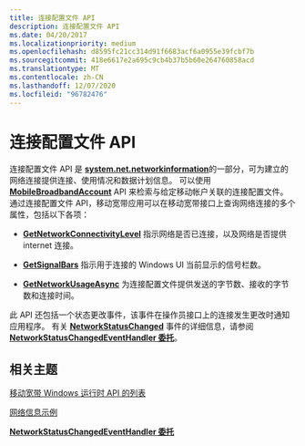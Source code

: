 ```yaml
---
title: 连接配置文件 API
description: 连接配置文件 API
ms.date: 04/20/2017
ms.localizationpriority: medium
ms.openlocfilehash: d8595fc21cc314d91f6683acf6a0955e39fcbf7b
ms.sourcegitcommit: 418e6617e2a695c9cb4b37b5b60e264760858acd
ms.translationtype: MT
ms.contentlocale: zh-CN
ms.lasthandoff: 12/07/2020
ms.locfileid: "96782476"
---
```

# <a name="connection-profile-api"></a>连接配置文件 API


连接配置文件 API 是 [**system.net.networkinformation**](/uwp/api/Windows.Networking.Connectivity.NetworkInformation)的一部分，可为建立的网络连接提供连接、使用情况和数据计划信息。 可以使用 [**MobileBroadbandAccount**](/uwp/api/Windows.Networking.NetworkOperators.MobileBroadbandAccount) API 来检索与给定移动帐户关联的连接配置文件。 通过连接配置文件 API，移动宽带应用可以在移动宽带接口上查询网络连接的多个属性，包括以下各项：

-   [**GetNetworkConnectivityLevel**](/uwp/api/Windows.Networking.Connectivity.ConnectionProfile#Windows_Networking_Connectivity_ConnectionProfile_GetNetworkConnectivityLevel) 指示网络是否已连接，以及网络是否提供 internet 连接。

-   [**GetSignalBars**](/uwp/api/Windows.Networking.Connectivity.ConnectionProfile#Windows_Networking_Connectivity_ConnectionProfile_GetSignalBars) 指示用于连接的 Windows UI 当前显示的信号栏数。

-   [**GetNetworkUsageAsync**](/uwp/api/Windows.Networking.Connectivity.ConnectionProfile#Windows_Networking_Connectivity_ConnectionProfile_GetNetworkUsageAsync_Windows_Foundation_DateTime_Windows_Foundation_DateTime_Windows_Networking_Connectivity_DataUsageGranularity_Windows_Networking_Connectivity_NetworkUsageStates_) 为连接配置文件提供发送的字节数、接收的字节数和连接时间。

此 API 还包括一个状态更改事件，该事件在操作员接口上的连接发生更改时通知应用程序。 有关 [**NetworkStatusChanged**](/uwp/api/Windows.Networking.Connectivity.NetworkInformation#Windows_Networking_Connectivity_NetworkInformation_NetworkStatusChanged) 事件的详细信息，请参阅 [**NetworkStatusChangedEventHandler 委托**](/uwp/api/windows.networking.connectivity.networkstatuschangedeventhandler)。

## <a name="span-idrelated_topicsspanrelated-topics"></a><span id="related_topics"></span>相关主题


[移动宽带 Windows 运行时 API 的列表](list-of-mobile-broadband-windows-runtime-apis.md)

[网络信息示例](/samples/browse/)

[**NetworkStatusChangedEventHandler 委托**](/uwp/api/windows.networking.connectivity.networkstatuschangedeventhandler)

